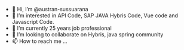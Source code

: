 - 👋 Hi, I’m @austran-sussuarana
- 👀 I’m interested in API Code, SAP JAVA Hybris Code, Vue code and Javascript Code.
- 🌱 I’m currently 25 years job professional
- 💞️ I’m looking to collaborate on Hybris, java spring community
- 📫 How to reach me ...

<!---
austran-sussuarana/austran-sussuarana is a ✨ special ✨ repository because its `README.md` (this file) appears on your GitHub profile.
You can click the Preview link to take a look at your changes.
--->
